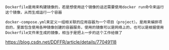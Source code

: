 	Dockerfile是用来构建镜像的，若是想使用这个镜像的话还需要使用docker run命令来运行这个镜像，从而生成运行一个容器
	
	docker-compose.yml来定义一组相关联的应用容器为一个项目（project）。是用来编排项目的，里面包含使用各种镜像创建的容器服务，使用的镜像可以是网络上的，也可以是根据使用Dockerfile文件来生成的镜像，相当于是把上一步的这个工作给做了


https://blog.csdn.net/DDFFR/article/details/77049118

